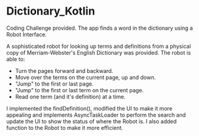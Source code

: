 # Dictionary_Kotlin
Coding Challenge provided. The app finds a word in the dictionary using a Robot Interface.

A sophisticated robot for looking up terms and definitions from a physical copy of Merriam-Webster's English Dictionary was provided. The robot is able to:

 - Turn the pages forward and backward.
 - Move over the terms on the current page, up and down. 
 - "Jump" to the first or last page. 
 - "Jump" to the first or last term on the current page. 
 - Read one term (and it's definition) at a time.

I implemented the findDefinition(), modified the UI to make it more appealing and implements AsyncTaskLoader to perform the search and update the UI to show the status of where the Robot is. 
I also added function to the Robot to make it more efficient.
